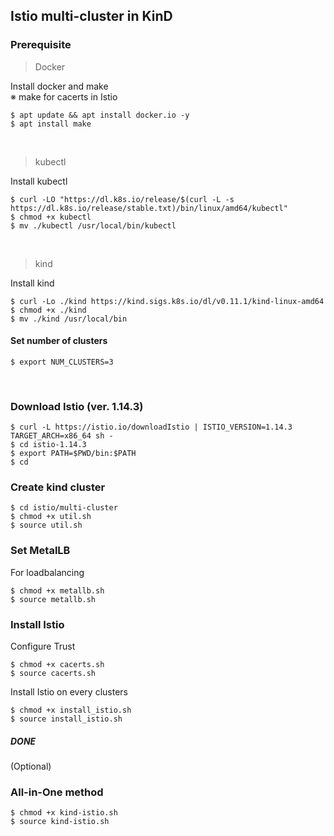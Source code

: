 ## Istio multi-cluster in KinD

### Prerequisite
> Docker

Install docker and make  
※ make for cacerts in Istio
```
$ apt update && apt install docker.io -y
$ apt install make
```
<br/>

> kubectl  

Install kubectl
```
$ curl -LO "https://dl.k8s.io/release/$(curl -L -s https://dl.k8s.io/release/stable.txt)/bin/linux/amd64/kubectl"
$ chmod +x kubectl
$ mv ./kubectl /usr/local/bin/kubectl
```
<br/>

> kind

Install kind
```
$ curl -Lo ./kind https://kind.sigs.k8s.io/dl/v0.11.1/kind-linux-amd64
$ chmod +x ./kind
$ mv ./kind /usr/local/bin
```
#### Set number of clusters

```
$ export NUM_CLUSTERS=3
```
<br/>

### Download Istio (ver. 1.14.3)
```
$ curl -L https://istio.io/downloadIstio | ISTIO_VERSION=1.14.3 TARGET_ARCH=x86_64 sh -
$ cd istio-1.14.3
$ export PATH=$PWD/bin:$PATH
$ cd
```

### Create kind cluster
```
$ cd istio/multi-cluster
$ chmod +x util.sh
$ source util.sh
```

### Set MetalLB
For loadbalancing
```
$ chmod +x metallb.sh
$ source metallb.sh
```

### Install Istio 
Configure Trust
```
$ chmod +x cacerts.sh
$ source cacerts.sh
```

Install Istio on every clusters
```
$ chmod +x install_istio.sh
$ source install_istio.sh
```

##### DONE

(Optional)
### All-in-One method
```
$ chmod +x kind-istio.sh
$ source kind-istio.sh
```
